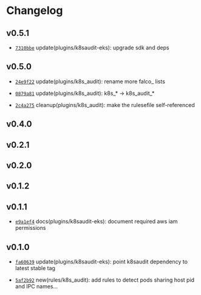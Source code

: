 # Changelog

## v0.5.1

* [`7310bbe`](https://github.com/falcosecurity/plugins/commit/7310bbe4) update(plugins/k8saudit-eks): upgrade sdk and deps


## v0.5.0

* [`24e9f22`](https://github.com/falcosecurity/plugins/commit/24e9f229) update(plugins/k8s_audit): rename more falco_ lists

* [`0879a81`](https://github.com/falcosecurity/plugins/commit/0879a813) update(plugins/k8s_audit): k8s_* -> k8s_audit_*

* [`2c4a275`](https://github.com/falcosecurity/plugins/commit/2c4a2757) cleanup(plugins/k8s_audit): make the rulesefile self-referenced


## v0.4.0


## v0.2.1


## v0.2.0


## v0.1.2


## v0.1.1

* [`e9a1ef4`](https://github.com/falcosecurity/plugins/commit/e9a1ef4e) docs(plugins/k8saudit-eks): document required aws iam permissions


## v0.1.0

* [`fa60639`](https://github.com/falcosecurity/plugins/commit/fa60639f) update(plugins/k8saudit-eks): point k8saudit dependency to latest stable tag

* [`5af2b92`](https://github.com/falcosecurity/plugins/commit/5af2b922) new(rules/k8s_audit): add rules to detect pods sharing host pid and IPC names...


